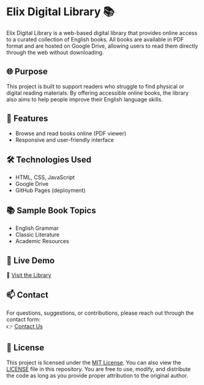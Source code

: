 # Elix Digital Library 📚

Elix Digital Library is a web-based digital library that provides online access to a curated collection of English books. All books are available in PDF format and are hosted on Google Drive, allowing users to read them directly through the web without downloading.

## 🌐 Purpose

This project is built to support readers who struggle to find physical or digital reading materials. By offering accessible online books, the library also aims to help people improve their English language skills.

## 📁 Features

- Browse and read books online (PDF viewer)
- Responsive and user-friendly interface

## 🛠 Technologies Used

- HTML, CSS, JavaScript
- Google Drive
- GitHub Pages (deployment)

## 📚 Sample Book Topics

- English Grammar
- Classic Literature
- Academic Resources

## 🚀 Live Demo

🔗 [Visit the Library](https://elix-stack.github.io/elix-digital-library/)

## 📫 Contact

For questions, suggestions, or contributions, please reach out through the contact form:  
👉 [Contact Us](https://elix-stack.github.io/elix-showcase/projects/contactForm/contactForm.html)

## 📝 License

This project is licensed under the [MIT License](https://opensource.org/licenses/MIT). You can also view the [LICENSE](LICENSE) file in this repository. You are free to use, modify, and distribute the code as long as you provide proper attribution to the original author.
